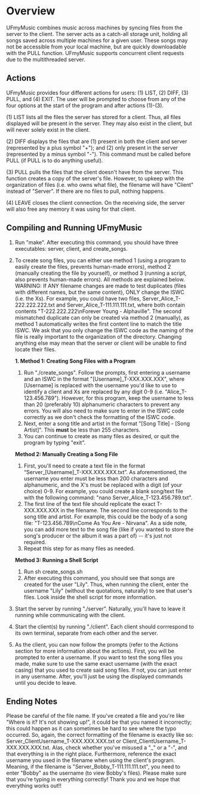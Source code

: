 # Overview
UFmyMusic combines music across machines by syncing files from the server to the client. The server acts as a catch-all storage unit, holding all songs saved across multiple machines for a given user. These songs may not be accessible from your local machine, but are quickly downloadable with the PULL function. UFmyMusic supports concurrent client requests due to the multithreaded server.

## Actions
UFmyMusic provides four different actions for users: (1) LIST, (2) DIFF, (3) PULL, and (4) EXIT. The user will be prompted to choose from any of the four options at the start of the program and after actions (1)-(3).

(1) LIST lists all the files the server has stored for a client. Thus, all files displayed will be present in the server. They may also exist in the client, but will never solely exist in the client.

(2) DIFF displays the files that are (1) present in both the client and server (represented by a plus symbol "+"); and (2) only present in the server (represented by a minus symbol "-"). This command must be called before PULL (if PULL is to do anything useful).

(3) PULL pulls the files that the client doesn't have from the server. This function creates a copy of the server's file. However, to upkeep with the organization of files (i.e. who owns what file), the filename will have "Client" instead of "Server". If there are no files to pull, nothing happens.

(4) LEAVE closes the client connection. On the receiving side, the server will also free any memory it was using for that client.

## Compiling and Running UFmyMusic
1. Run "make". After executing this command, you should have three executables: server, client, and create_songs.

2. To create song files, you can either use method 1 (using a program to easily create the files, prevents human-made errors), method 2 (manually creating the file by yourself), or method 3 (running a script, also prevents human-made errors). All methods are explained below. 
WARNING: If ANY filename changes are made to test duplicates (files with different names, but the same content), ONLY change the ISWC (i.e. the Xs). For example, you could have two files, Server_Alice_T-222.222.222.txt and Server_Alice_T-111.111.111.txt, where both contain contents "T-222.222.222\nForever Young - Alphaville". The second mismatched duplicate can only be created via method 2 (manually), as method 1 automatically writes the first content line to match the title ISWC. We ask that you only change the ISWC code as the naming of the file is really important to the organization of the directory. Changing anything else may mean that the server or client will be unable to find locate their files.
    
    **1. Method 1: Creating Song Files with a Program**
    1. Run "./create_songs". Follow the prompts, first entering a username and an ISWC in the format "[Username]_T-XXX.XXX.XXX", where [Username] is replaced with the username you'd like to use to identify a client and Xs are replaced by any digit 0-9 (i.e. "Alice_T-123.456.789"). However, for this program, keep the username to less than 20 (preferably 10) alphanumeric characters to prevent any errors. You will also need to make sure to enter in the ISWC code correctly as we don't check the formatting of the ISWC code.
    2. Next, enter a song title and artist in the format "[Song Title] - [Song Artist]". This **must** be less than 255 characters.
    3. You can continue to create as many files as desired, or quit the program by typing "exit".

    **Method 2: Manually Creating a Song File**
    1. First, you'll need to create a text file in the format “Server_[Username]_T-XXX.XXX.XXX.txt”. As aforementioned, the username you enter must be less than 200 characters and alphanumeric, and the X's must be replaced with a digit (of your choice) 0-9. For example, you could create a blank song/text file with the following command: "nano Server_Alice_T-123.456.789.txt".
    2. The first line of the text file should replicate the exact T-XXX.XXX.XXX in the filename. The second line corresponds to the song title and artist. For example, this could be the body of a song file: "T-123.456.789\nCome As You Are - Nirvana". As a side note, you can add more text to the song file (like if you wanted to store the song's producer or the album it was a part of) -- it's just not required.
    3. Repeat this step for as many files as needed.

    **Method 3: Running a Shell Script**
    1. Run sh create_songs.sh
    2. After executing this command, you should see that songs are created for the user "Lily". Thus, when running the client, enter the username "Lily" (without the quotations, naturally) to see that user's files. Look inside the shell script for more information.

3. Start the server by running "./server". Naturally, you'll have to leave it running while communicating with the client.

4. Start the client(s) by running "./client". Each client should corrrespond to its own terminal, separate from each other and the server.

5. As the client, you can now follow the prompts (refer to the Actions section for more information about the actions). First, you will be prompted to enter a username. If you want to test the song files you made, make sure to use the same exact username (with the exact casing) that you used to create said song files. If not, you can just enter in any username. After, you'll just be using the displayed commands until you decide to leave.

## Ending Notes
Please be careful of the file name. If you've created a file and you're like "Where is it? It's not showing up!", it could be that you named it incorrectly; this could happen as it can sometimes be hard to see where the typo occurred. So, again, the correct formatting of the filename is exactly like so: Server_ClientUsername_T-XXX.XXX.XXX.txt or Client_ClientUsername_T-XXX.XXX.XXX.txt. Alas, check whether you've misused a "_" or a "-", and that everything is in the right place. Furthermore, reference the exact username you used in the filename when using the client's program. Meaning, if the filename is "Server_Bobby_T-111.111.111.txt", you need to enter "Bobby" as the username (to view Bobby's files). Please make sure that you're typing in everything correctly! Thank you and we hope that everything works out!!